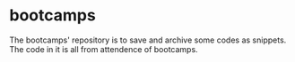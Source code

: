 # bootcamps
The bootcamps' repository is to save and archive some codes as snippets. The code in it is all from attendence of bootcamps. 
